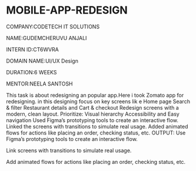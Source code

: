 # MOBILE-APP-REDESIGN

COMPANY:CODETECH IT SOLUTIONS

NAME:GUDEMCHERUVU ANJALI

INTERN ID:CT6WVRA

DOMAIN NAME:UI/UX Design

DURATION:6 WEEKS

MENTOR:NEELA SANTOSH

This task is about redesigning an popular app.Here i took Zomato app for redesigning.
in  this designing focus on key screens lik e
Home page
Search & filter
Restaurant details and
Cart & checkout
Redesign screens with a modern, clean layout.
Prioritize:
Visual hierarchy
Accessibility and
Easy navigation
Used Figma’s prototyping tools to create an interactive flow.
Linked the  screens with transitions to simulate real usage.
Added animated flows for actions like placing an order, checking status, etc.
OUTPUT:
Use Figma’s prototyping tools to create an interactive flow.

Link screens with transitions to simulate real usage.

Add animated flows for actions like placing an order, checking status, etc.


